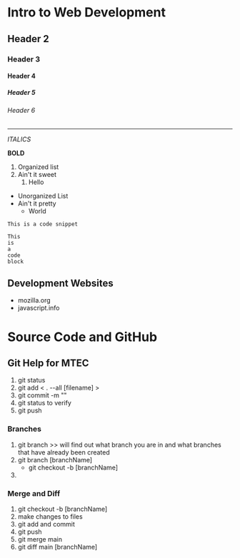 # Intro to Web Development
## Header 2
### Header 3
#### Header 4
##### Header 5
###### Header 6

---

*ITALICS*

__BOLD__

1. Organized list
2. Ain't it sweet
    1. Hello

* Unorganized List
* Ain't it pretty
    * World

`This is a code snippet`

```
This
is
a
code
block
```

## Development Websites
* mozilla.org
* javascript.info

# Source Code and GitHub

## Git Help for MTEC

1. git status
2. git add < . --all [filename] >
3. git commit -m ""
4. git status to verify
5. git push 

### Branches

1. git branch >> will find out what branch you are in and what branches that have already been created
2. git branch [branchName]
    * git checkout -b [branchName]
3. 


### Merge and Diff
1. git checkout -b [branchName]
2. make changes to files
3. git add and commit
4. git push
5. git merge main
6. git diff main [branchName]